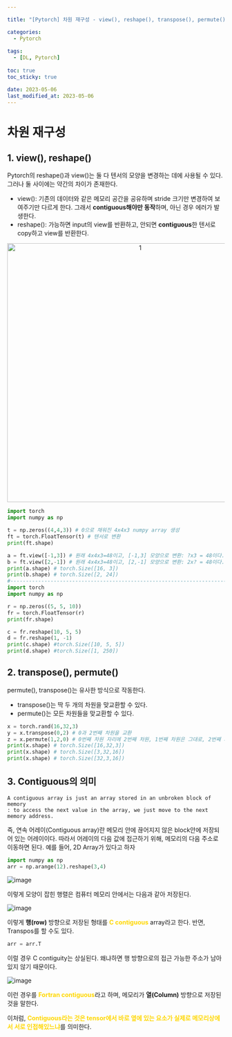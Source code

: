 ```yaml
---

title: "[Pytorch] 차원 재구성 - view(), reshape(), transpose(), permute()"

categories: 
  - Pytorch
  
tags:
  - [DL, Pytorch]
  
toc: true
toc_sticky: true

date: 2023-05-06
last_modified_at: 2023-05-06
---
```


# 차원 재구성
## 1. view(), reshape()
Pytorch의 reshape()과 view()는 둘 다 텐서의 모양을 변경하는 데에 사용될 수 있다. 그러나 둘 사이에는 약간의 차이가 존재한다.

- view(): 기존의 데이터와 같은 메모리 공간을 공유하며 stride 크기만 변경하여 보여주기만 다르게 한다. 그래서 **contiguous해야만 동작**하며, 아닌 경우 에러가 발생한다.
- reshape(): 가능하면 input의 view를 반환하고, 안되면 **contiguous**한 텐서로 copy하고 view를 반환한다.

<p align="center">
<img width="600" alt="1" src="https://user-images.githubusercontent.com/111734605/236616856-dba8f755-29f5-47d3-9388-6cd356b56ddb.png">
</p>

```python
import torch
import numpy as np

t = np.zeros((4,4,3)) # 0으로 채워진 4x4x3 numpy array 생성
ft = torch.FloatTensor(t) # 텐서로 변환
print(ft.shape)

a = ft.view([-1,3]) # 원래 4x4x3=48이고, [-1,3] 모양으로 변환: ?x3 = 48이다. 따라서 ? = 16
b = ft.view([2,-1]) # 원래 4x4x3=48이고, [2,-1] 모양으로 변환: 2x? = 48이다. 따라서 ? = 24
print(a.shape) # torch.Size([16, 3])
print(b.shape) # torch.Size([2, 24])
#------------------------------------------------------------------------------------------#
import torch
import numpy as np

r = np.zeros((5, 5, 10))
fr = torch.FloatTensor(r)
print(fr.shape)

c = fr.reshape(10, 5, 5)
d = fr.reshape(1, -1)
print(c.shape) #torch.Size([10, 5, 5])
print(d.shape) #torch.Size([1, 250])
```

## 2. transpose(), permute()
permute(), transpose()는 유사한 방식으로 작동한다.
- transpose()는 딱 두 개의 차원을 맞교환할 수 있다. 
- permute()는 모든 차원들을 맞교환할 수 있다.

```python
x = torch.rand(16,32,3)
y = x.transpose(0,2) # 0과 2번째 차원을 교환
z = x.permute(1,2,0) # 0번째 차원 자리에 2번째 차원, 1번째 차원은 그대로, 2번째 차원자리는 0번째 차원이 들어옴
print(x.shape) # torch.Size([16,32,3])
print(x.shape) # torch.Size([3,32,16])
print(x.shape) # torch.Size([32,3,16])
```

## 3. Contiguous의 의미
```
A contiguous array is just an array stored in an unbroken block of memory
: to access the next value in the array, we just move to the next memory address.
```
즉, 연속 어레이(Contiguous array)란 메모리 안에 끊어지지 않은 block안에 저장되어 있는 어레이이다. 따라서 어레이의 다음 값에 접근하기 위해, 메모리의 다음 주소로 이동하면 된다. 
예를 들어, 2D Array가 있다고 하자
```python
import numpy as np
arr = np.arange(12).reshape(3,4)
```

![image](https://user-images.githubusercontent.com/111734605/236617998-64e87d6e-8e42-4dc5-9018-1206ec0639dc.png)

이렇게 모양이 잡힌 행렬은 컴퓨터 메모리 안에서는 다음과 같아 저장된다.

![image](https://user-images.githubusercontent.com/111734605/236618037-e3673b6f-a65f-49d2-be10-cbcfcd3d7426.png)

이렇게 **행(row)** 방향으로 저장된 형태를 <span style = "color:gold">**C contiguous**</span> array라고 한다. 반면, Transpos를 할 수도 있다.
```python
arr = arr.T
```
이럴 경우 C contiguity는 상실된다. 왜냐하면 행 방향으로의 접근 가능한 주소가 남아있지 않기 때문이다.

![image](https://user-images.githubusercontent.com/111734605/236618166-d29803f5-97fc-4e9e-8339-bed83f94176e.png)

이런 경우를 <span style = "color:gold">**Fortran contiguous**</span>라고 하며, 메모리가 **열(Column)** 방향으로 저장된 것을 말한다.

이처럼, <span style=  "color:gold">**Contiguous라는 것은 tensor에서 바로 옆에 있는 요소가 실제로 메모리상에서 서로 인접해있느냐**</span>를 의미한다.




